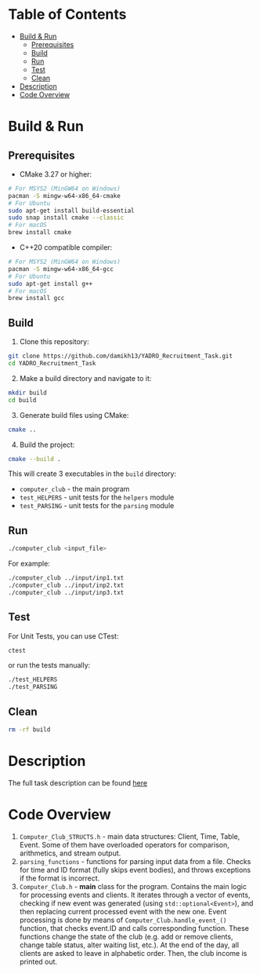 Table of Contents
=================
   * [Build & Run](#build--run)
      * [Prerequisites](#prerequisites)
      * [Build](#build)
      * [Run](#run)
      * [Test](#test)
      * [Clean](#clean)
   * [Description](#description)
   * [Code Overview](#code-overview)


# Build & Run
## Prerequisites
- CMake 3.27 or higher:
```bash
# For MSYS2 (MinGW64 on Windows)
pacman -S mingw-w64-x86_64-cmake
# For Ubuntu
sudo apt-get install build-essential
sudo snap install cmake --classic
# For macOS
brew install cmake
```
- C++20 compatible compiler:
```bash
# For MSYS2 (MinGW64 on Windows)
pacman -S mingw-w64-x86_64-gcc
# For Ubuntu
sudo apt-get install g++
# For macOS
brew install gcc
```

## Build
1. Clone this repository:
```bash
git clone https://github.com/damikh13/YADRO_Recruitment_Task.git
cd YADRO_Recruitment_Task
```
2. Make a build directory and navigate to it:
```bash
mkdir build
cd build
```
3. Generate build files using CMake:
```bash
cmake ..
```
4. Build the project:
```bash
cmake --build .
```

This will create 3 executables in the `build` directory:
- `computer_club` - the main program
- `test_HELPERS` - unit tests for the `helpers` module
- `test_PARSING` - unit tests for the `parsing` module

## Run
```bash
./computer_club <input_file>
```
For example:
```bash
./computer_club ../input/inp1.txt
./computer_club ../input/inp2.txt
./computer_club ../input/inp3.txt
```

## Test
For Unit Tests, you can use CTest:
```bash
ctest
```
or run the tests manually:
```bash
./test_HELPERS
./test_PARSING
```

## Clean
```bash
rm -rf build
```
# Description
The full task description can be found [here](description.pdf)

# Code Overview
1. `Computer_Club_STRUCTS.h` - main data structures: Client, Time, Table, Event. Some of them have overloaded operators for comparison, arithmetics, and stream output.
2. `parsing_functions` - functions for parsing input data from a file. Checks for time and ID format (fully skips event bodies), and throws exceptions if the format is incorrect.
3. `Computer_Club.h` - **main** class for the program. Contains the main logic for processing events and clients.
It iterates through a vector of events, checking if new event was generated (using `std::optional<Event>`), and then replacing current processed event with the new one.
Event processing is done by means of `Computer_Club.handle_event_()` function, that checks event.ID and calls corresponding function.
These functions change the state of the club (e.g. add or remove clients, change table status, alter waiting list, etc.).
At the end of the day, all clients are asked to leave in alphabetic order.
Then, the club income is printed out.
